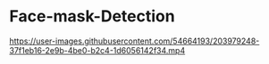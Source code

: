 # Face-mask-Detection

https://user-images.githubusercontent.com/54664193/203979248-37f1eb16-2e9b-4be0-b2c4-1d6056142f34.mp4

